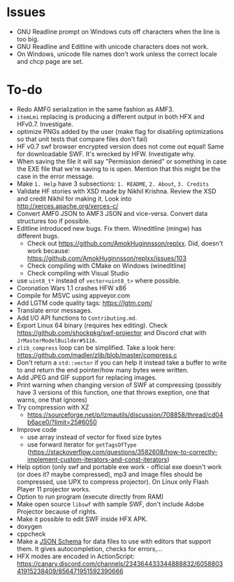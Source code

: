 # Issues

- GNU Readline prompt on Windows cuts off characters when the line is too big.
- GNU Readline and Editline with unicode characters does not work.
- On Windows, unicode file names don't work unless the correct locale and chcp page are set.

# To-do

- Redo AMF0 serialization in the same fashion as AMF3.
- `itemLmi` replacing is producing a different output in both HFX and HFv0.7. Investigate.
- optimize PNGs added by the user (make flag for disabling optimizations so that unit tests that compare files don't fail)
- HF v0.7 swf browser encrypted version does not come out equal! Same for downloadable SWF. It's wrecked by HFW. Investigate why.
- When saving the file it will say "Permission denied" or something in case the EXE file that we're saving to is open. Mention that this might be the case in the error message.
- Make `1. Help` have 3 subsections: `1. README`, `2. About`, `3. Credits`
- Validate HF stories with XSD made by Nikhil Krishna. Review the XSD and credit Nikhil for making it. Look into http://xerces.apache.org/xerces-c/
- Convert AMF0 JSON to AMF3 JSON and vice-versa. Convert data structures too if possible.
- Editline introduced new bugs. Fix them. Wineditline (mingw) has different bugs.
    - Check out https://github.com/AmokHuginnsson/replxx. Did, doesn't work because: https://github.com/AmokHuginnsson/replxx/issues/103
    - Check compiling with CMake on Windows (wineditline)
    - Check compiling with Visual Studio
- use `uint8_t*` instead of `vector<uint8_t>` where possible.
- Coronation Wars 1.1 crashes HFW x86
- Compile for MSVC using appveyor.com
- Add LGTM code quality tags: https://lgtm.com/
- Translate error messages.
- Add I/O API functions to `Contributing.md`.
- Export Linux 64 binary (requires hex editing). Check <https://github.com/shockpkg/swf-projector> and Discord chat with `JrMasterModelBuilder#5116`.
- `zlib_compress` loop can be simplified. Take a look here: <https://github.com/madler/zlib/blob/master/compress.c>
- Don't return a `std::vector` if you can help it instead take a buffer to write to and return the end pointer/how many bytes were written.
- Add JPEG and GIF support for replacing images.
- Print warning when changing version of SWF at compressing (possibly have 3 versions of this function, one that throws exeption, one that warns, one that ignores)
- Try compression with XZ
    - <https://sourceforge.net/p/lzmautils/discussion/708858/thread/cd04b6ace0/?limit=25#6050>
- Improve code
    - use array instead of vector for fixed size bytes
    - use forward iterator for `getTagsOfType` (<https://stackoverflow.com/questions/3582608/how-to-correctly-implement-custom-iterators-and-const-iterators>)
- Help option (only swf and portable exe work - official exe doesn't work (or does it? maybe compressed), mp3 and image files should be compressed, use UPX to compress projector). On Linux only Flash Player 11 projector works.
- Option to run program (execute directly from RAM)
- Make open source `libswf` with sample SWF, don't include Adobe Projector because of rights.
- Make it possible to edit SWF inside HFX APK.
- doxygen
- cppcheck
- Make a [JSON Schema](https://json-schema.org/) for data files to use with editors that support them. It gives autocompletion, checks for errors,...
- HFX modes are encoded in ActionScript: https://canary.discord.com/channels/234364433344888832/605880341915238409/856471951592390666